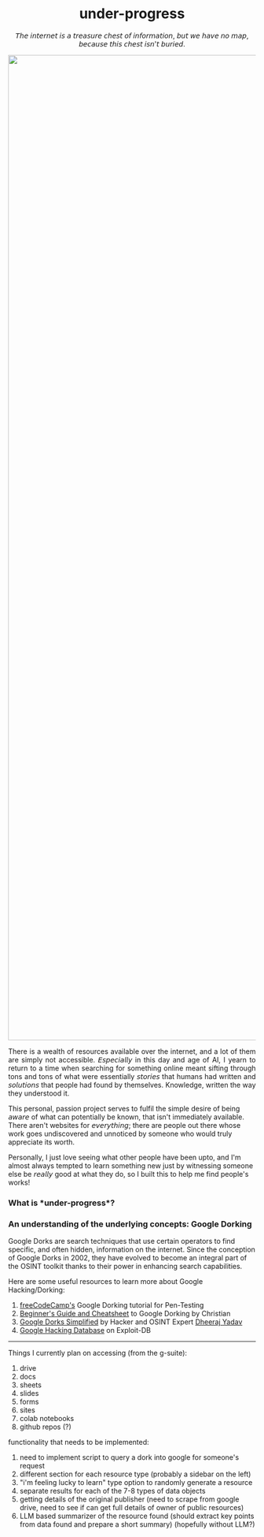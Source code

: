 <h1 align="center"> under-progress </h1>

<p align="center"> 𝘛𝘩𝘦 𝘪𝘯𝘵𝘦𝘳𝘯𝘦𝘵 𝘪𝘴 𝘢 𝘵𝘳𝘦𝘢𝘴𝘶𝘳𝘦 𝘤𝘩𝘦𝘴𝘵 𝘰𝘧 𝘪𝘯𝘧𝘰𝘳𝘮𝘢𝘵𝘪𝘰𝘯, 𝘣𝘶𝘵 𝘸𝘦 𝘩𝘢𝘷𝘦 𝘯𝘰 𝘮𝘢𝘱, 𝘣𝘦𝘤𝘢𝘶𝘴𝘦 𝘵𝘩𝘪𝘴 𝘤𝘩𝘦𝘴𝘵 𝘪𝘴𝘯'𝘵 𝘣𝘶𝘳𝘪𝘦𝘥. </p>

<img src="https://i.pinimg.com/originals/a8/09/94/a8099418b2137e113c808fff5df2dc2a.gif" width="2000">

<p align="justify"> 
  There is a wealth of resources available over the internet, and a lot of them are simply not accessible. 𝘌𝘴𝘱𝘦𝘤𝘪𝘢𝘭𝘭𝘺 in this day and age of AI, I yearn to return to a time when searching for something online meant sifting through tons and tons of what were essentially 𝘴𝘵𝘰𝘳𝘪𝘦𝘴 that humans had written and 𝘴𝘰𝘭𝘶𝘵𝘪𝘰𝘯𝘴 that people had found by themselves. Knowledge, written the way they understood it.
  
  This personal, passion project serves to fulfil the simple desire of being 𝘢𝘸𝘢𝘳𝘦 of what can potentially be known, that isn't immediately available. There aren't websites for 𝘦𝘷𝘦𝘳𝘺𝘵𝘩𝘪𝘯𝘨; there are people out there whose work goes undiscovered and unnoticed by someone who would truly appreciate its worth.
  
  Personally, I just love seeing what other people have been upto, and I'm almost always tempted to learn something new just by witnessing someone else be 𝘳𝘦𝘢𝘭𝘭𝘺 good at what they do, so I built this to help me find people's works!
</p>

<h3> What is *under-progress*?</h3>

<h3> An understanding of the underlying concepts: Google Dorking </h3>

<p>
  Google Dorks are search techniques that use certain operators to find specific, and often hidden, information on the internet. Since the conception of Google Dorks in 2002, they have evolved to become an integral part of the OSINT toolkit thanks to their power in enhancing search capabilities.

  Here are some useful resources to learn more about Google Hacking/Dorking:

  1. [freeCodeCamp's](https://www.freecodecamp.org/news/google-dorking-for-pentesters-a-practical-tutorial/) Google Dorking tutorial for Pen-Testing
  2. [Beginner's Guide and Cheatsheet](https://github.com/chr3st5an/Google-Dorking) to Google Dorking by Christian
  3. [Google Dorks Simplified](https://github.com/dheerajydv19/Google-Dorks-Simplified) by Hacker and OSINT Expert [Dheeraj Yadav](https://github.com/dheerajydv19)
  4. [Google Hacking Database](https://www.exploit-db.com/google-hacking-database) on Exploit-DB
</p>

-----
Things I currently plan on accessing (from the g-suite):
1. drive
2. docs
3. sheets
4. slides
5. forms
6. sites
7. colab notebooks
8. github repos (?)

functionality that needs to be implemented:
1. need to implement script to query a dork into google for someone's request
2. different section for each resource type (probably a sidebar on the left)
3. "i'm feeling lucky to learn" type option to randomly generate a resource
4. separate results for each of the 7-8 types of data objects
5. getting details of the original publisher (need to scrape from google drive, need to see if can get full details of owner of public resources)
6. LLM based summarizer of the resource found (should extract key points from data found and prepare a short summary) (hopefully without LLM?)
